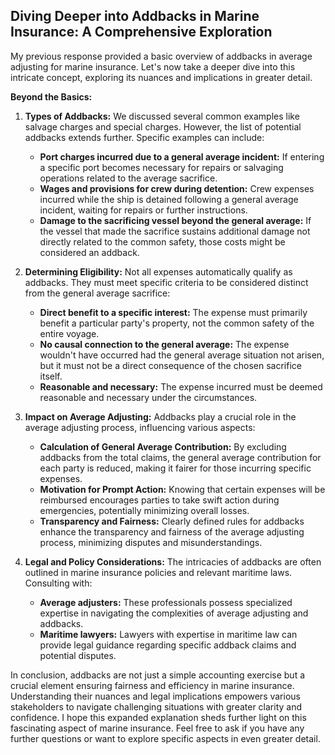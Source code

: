 ## Diving Deeper into Addbacks in Marine Insurance: A Comprehensive Exploration

My previous response provided a basic overview of addbacks in average adjusting for marine insurance. Let's now take a deeper dive into this intricate concept, exploring its nuances and implications in greater detail.

**Beyond the Basics:**

1. **Types of Addbacks:** We discussed several common examples like salvage charges and special charges. However, the list of potential addbacks extends further. Specific examples can include:
    * **Port charges incurred due to a general average incident:** If entering a specific port becomes necessary for repairs or salvaging operations related to the average sacrifice.
    * **Wages and provisions for crew during detention:** Crew expenses incurred while the ship is detained following a general average incident, waiting for repairs or further instructions.
    * **Damage to the sacrificing vessel beyond the general average:** If the vessel that made the sacrifice sustains additional damage not directly related to the common safety, those costs might be considered an addback.

2. **Determining Eligibility:** Not all expenses automatically qualify as addbacks. They must meet specific criteria to be considered distinct from the general average sacrifice:
    * **Direct benefit to a specific interest:** The expense must primarily benefit a particular party's property, not the common safety of the entire voyage.
    * **No causal connection to the general average:** The expense wouldn't have occurred had the general average situation not arisen, but it must not be a direct consequence of the chosen sacrifice itself.
    * **Reasonable and necessary:** The expense incurred must be deemed reasonable and necessary under the circumstances.

3. **Impact on Average Adjusting:** Addbacks play a crucial role in the average adjusting process, influencing various aspects:
    * **Calculation of General Average Contribution:** By excluding addbacks from the total claims, the general average contribution for each party is reduced, making it fairer for those incurring specific expenses.
    * **Motivation for Prompt Action:** Knowing that certain expenses will be reimbursed encourages parties to take swift action during emergencies, potentially minimizing overall losses.
    * **Transparency and Fairness:** Clearly defined rules for addbacks enhance the transparency and fairness of the average adjusting process, minimizing disputes and misunderstandings.

4. **Legal and Policy Considerations:** The intricacies of addbacks are often outlined in marine insurance policies and relevant maritime laws. Consulting with:
    * **Average adjusters:** These professionals possess specialized expertise in navigating the complexities of average adjusting and addbacks.
    * **Maritime lawyers:** Lawyers with expertise in maritime law can provide legal guidance regarding specific addback claims and potential disputes.

In conclusion, addbacks are not just a simple accounting exercise but a crucial element ensuring fairness and efficiency in marine insurance. Understanding their nuances and legal implications empowers various stakeholders to navigate challenging situations with greater clarity and confidence. I hope this expanded explanation sheds further light on this fascinating aspect of marine insurance. Feel free to ask if you have any further questions or want to explore specific aspects in even greater detail.


